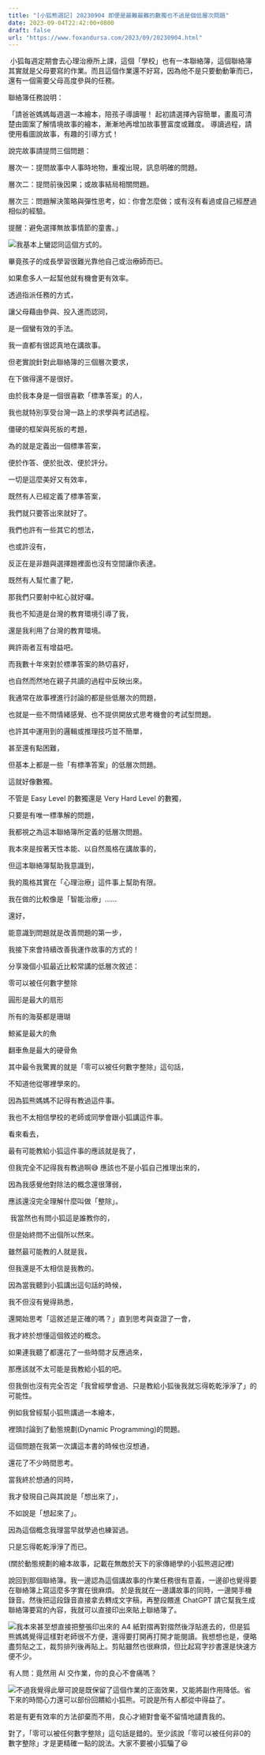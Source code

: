 ```yaml
---
title: "[小狐熊週記] 20230904 即便是最難最難的數獨也不過是個低層次問題"
date: 2023-09-04T22:42:00+0800
draft: false
url: "https://www.foxandursa.com/2023/09/20230904.html"
---
```


 小狐每週定期會去心理治療所上課，這個「學校」也有一本聯絡簿，這個聯絡簿其實就是父母要寫的作業。而且這個作業還不好寫，因為他不是只要動動筆而已，還有一個需要父母高度參與的任務。



聯絡簿任務說明：

「請爸爸媽媽每週選一本繪本，陪孩子導讀喔！ 起初請選擇內容簡單，畫風可清楚由圖案了解情境故事的繪本，漸漸地再增加故事豐富度或難度。 導讀過程，請使用看圖說故事，有趣的引導方式！

說完故事請提問三個問題：

層次一：提問故事中人事時地物，重複出現，訊息明確的問題。

層次二：提問前後因果；或故事結局相關問題。

層次三：問題解決策略與彈性思考，如：你會怎麼做；或有沒有看過或自己經歷過相似的經驗。

提醒：避免選擇無故事情節的童書。」

![]($https://assets.buttondown.email/images/9d226624-71b3-426a-9d9d-79f7dd984d6a.png?w=960&fit=max)我基本上蠻認同這個方式的。

畢竟孩子的成長學習很難光靠他自己或治療師而已。

如果愈多人一起幫他就有機會更有效率。

透過指派任務的方式，

讓父母藉由參與、投入進而認同，

是一個蠻有效的手法。







我一直都有很認真地在講故事。

但老實說針對此聯絡簿的三個層次要求，

在下做得還不是很好。







由於我本身是一個很喜歡「標準答案」的人，

我也就特別享受台灣一路上的求學與考試過程。

僵硬的框架與死板的考題，

為的就是定義出一個標準答案，

便於作答、便於批改、便於評分。

一切是這麼美好又有效率，

既然有人已經定義了標準答案，

我們就只要答出來就好了。

我們也許有一些其它的想法，

也或許沒有，

反正在是非題與選擇題裡面也沒有空間讓你表達。

既然有人幫忙畫了靶，

那我們只要射中紅心就好囉。




我也不知道是台灣的教育環境引導了我，

還是我利用了台灣的教育環境。

興許兩者互有增益吧。

而我數十年來對於標準答案的熱切喜好，

也自然而然地在親子共讀的過程中反映出來。







我通常在故事裡進行討論的都是些低層次的問題，

也就是一些不問情緒感覺、也不提供開放式思考機會的考試型問題。

也許其中運用到的邏輯或推理技巧並不簡單，

甚至還有點困難，

但基本上都是一些「有標準答案」的低層次問題。

這就好像數獨。

不管是 Easy Level 的數獨還是 Very Hard Level 的數獨，

只要是有唯一標準解的問題，

我都視之為這本聯絡簿所定義的低層次問題。







我本來是按著天性本能、以自然風格在講故事的，

但這本聯絡簿幫助我意識到，

我的風格其實在「心理治療」這件事上幫助有限。

我在做的比較像是「智能治療」……




還好，

能意識到問題就是改善問題的第一步，

我接下來會持續改善我運作故事的方式的！

分享幾個小狐最近比較常講的低層次敘述：

零可以被任何數字整除

圓形是最大的扇形

所有的海葵都是珊瑚

鯨鯊是最大的魚

翻車魚是最大的硬骨魚

其中最令我驚異的就是「零可以被任何數字整除」這句話，

不知道他從哪裡學來的。

因為狐熊媽媽不記得有教過這件事。

我也不太相信學校的老師或同學會跟小狐講這件事。

看來看去，

最有可能教給小狐這件事的應該就是我了，

但我完全不記得我有教過啊😅 應該也不是小狐自己推理出來的，

因為我感覺他對除法的概念還很薄弱，

應該還沒完全理解什麼叫做「整除」。

 我當然也有問小狐這是誰教你的，

但是始終問不出個所以然來。







雖然最可能教的人就是我，

但我還是不太相信是我教的。

因為當我聽到小狐講出這句話的時候，

我不但沒有覺得熟悉，

還開始思考「這敘述是正確的嗎？」直到思考與查證了一會，

我才終於想懂這個敘述的概念。

如果連我聽了都還花了一些時間才反應過來，

那應該就不太可能是我教給小狐的吧。







但我倒也沒有完全否定「我曾經學會過、只是教給小狐後我就忘得乾乾淨淨了」的可能性。







例如我曾經幫小狐熊講過一本繪本，

裡頭討論到了動態規劃(Dynamic Programming)的問題。

這個問題在我第一次講這本書的時候也沒想通，

還花了不少時間思考。

當我終於想通的同時，

我才發現自己與其說是「想出來了」，

不如說是「想起來了」。

因為這個概念我理當早就學過也練習過。

只是忘得乾乾淨淨了而已。


(關於動態規劃的繪本故事，記載在無敵於天下的家傳絕學的小狐熊週記裡)

說回到那個聯絡簿。我一邊認為這個講故事的作業任務很有意義，一邊卻也覺得要在聯絡簿上寫這麼多字實在很麻煩。 於是我就在一邊講故事的同時，一邊開手機錄音。然後把這段錄音直接拿去轉成文字稿，再整段餵進 ChatGPT 請它幫我生成聯絡簿要寫的內容，我就可以直接印出來貼上聯絡簿了。

![]($https://assets.buttondown.email/images/ee918a24-2110-457a-8432-311ffb8532cf.png?w=960&fit=max)我本來甚至想直接把整張印出來的 A4 紙對摺再對摺然後浮貼進去的，但是狐熊媽媽覺得這樣對老師很不方便，還得要打開再打開才能閱讀。我想想也是，便略盡剪貼之工，裁剪排列後再貼上。剪貼雖然也很麻煩，但比起寫字抄書還是快速方便不少。

有人問：竟然用 AI 交作業，你的良心不會痛嗎？

![]($https://assets.buttondown.email/images/ee8b3da2-6046-4128-9101-139090c143a4.png?w=960&fit=max)不過我覺得此舉可說是既保留了這個作業的正面效果，又能將副作用降低。省下來的時間心力還可以部份回饋給小狐熊。可說是所有人都從中得益了。



若是有更有效率的方法卻棄而不用，良心才絕對會毫不留情地譴責我的。

對了，「零可以被任何數字整除」這句話是錯的。至少該說「零可以被任何非0的數字整除」才是更精確一點的說法。大家不要被小狐騙了😆






